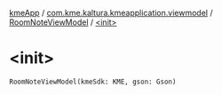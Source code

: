 [kmeApp](../../index.md) / [com.kme.kaltura.kmeapplication.viewmodel](../index.md) / [RoomNoteViewModel](index.md) / [&lt;init&gt;](./-init-.md)

# &lt;init&gt;

`RoomNoteViewModel(kmeSdk: KME, gson: Gson)`